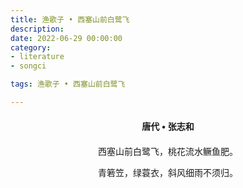 ```yaml
---
title: 渔歌子 • 西塞山前白鹭飞
description:
date: 2022-06-29 00:00:00
category:
- literature
- songci

tags: 渔歌子 • 西塞山前白鹭飞

---
```


<div id="poem-author">
    唐代 • 张志和
</div>
<div id="poem-body">
<p class="poem-paragraph">西塞山前白鹭飞，桃花流水鳜鱼肥。</p>
<p class="poem-paragraph">青箬笠，绿蓑衣，斜风细雨不须归。</p>

</div>

<style>

#poem-author {
    width: 100%;
    text-align: center;
    margin: 20px 0;
    font-weight: bold;
}
#poem-body {
    width: 100%;
    text-align: center;
}
.poem-paragraph {
    font-family: "仿宋"
}

</style>